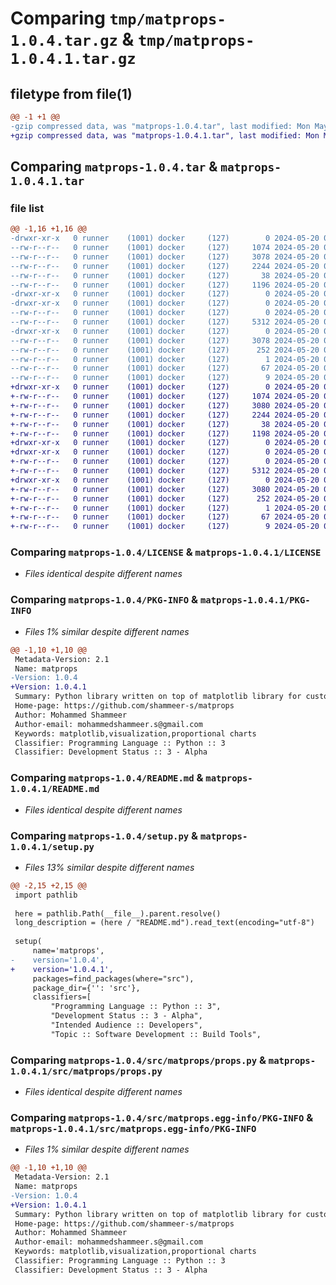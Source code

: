 # Comparing `tmp/matprops-1.0.4.tar.gz` & `tmp/matprops-1.0.4.1.tar.gz`

## filetype from file(1)

```diff
@@ -1 +1 @@
-gzip compressed data, was "matprops-1.0.4.tar", last modified: Mon May 20 00:16:09 2024, max compression
+gzip compressed data, was "matprops-1.0.4.1.tar", last modified: Mon May 20 00:26:44 2024, max compression
```

## Comparing `matprops-1.0.4.tar` & `matprops-1.0.4.1.tar`

### file list

```diff
@@ -1,16 +1,16 @@
-drwxr-xr-x   0 runner    (1001) docker     (127)        0 2024-05-20 00:16:09.673164 matprops-1.0.4/
--rw-r--r--   0 runner    (1001) docker     (127)     1074 2024-05-20 00:15:49.000000 matprops-1.0.4/LICENSE
--rw-r--r--   0 runner    (1001) docker     (127)     3078 2024-05-20 00:16:09.673164 matprops-1.0.4/PKG-INFO
--rw-r--r--   0 runner    (1001) docker     (127)     2244 2024-05-20 00:15:49.000000 matprops-1.0.4/README.md
--rw-r--r--   0 runner    (1001) docker     (127)       38 2024-05-20 00:16:09.673164 matprops-1.0.4/setup.cfg
--rw-r--r--   0 runner    (1001) docker     (127)     1196 2024-05-20 00:15:49.000000 matprops-1.0.4/setup.py
-drwxr-xr-x   0 runner    (1001) docker     (127)        0 2024-05-20 00:16:09.669163 matprops-1.0.4/src/
-drwxr-xr-x   0 runner    (1001) docker     (127)        0 2024-05-20 00:16:09.673164 matprops-1.0.4/src/matprops/
--rw-r--r--   0 runner    (1001) docker     (127)        0 2024-05-20 00:15:49.000000 matprops-1.0.4/src/matprops/__init__.py
--rw-r--r--   0 runner    (1001) docker     (127)     5312 2024-05-20 00:15:49.000000 matprops-1.0.4/src/matprops/props.py
-drwxr-xr-x   0 runner    (1001) docker     (127)        0 2024-05-20 00:16:09.673164 matprops-1.0.4/src/matprops.egg-info/
--rw-r--r--   0 runner    (1001) docker     (127)     3078 2024-05-20 00:16:09.000000 matprops-1.0.4/src/matprops.egg-info/PKG-INFO
--rw-r--r--   0 runner    (1001) docker     (127)      252 2024-05-20 00:16:09.000000 matprops-1.0.4/src/matprops.egg-info/SOURCES.txt
--rw-r--r--   0 runner    (1001) docker     (127)        1 2024-05-20 00:16:09.000000 matprops-1.0.4/src/matprops.egg-info/dependency_links.txt
--rw-r--r--   0 runner    (1001) docker     (127)       67 2024-05-20 00:16:09.000000 matprops-1.0.4/src/matprops.egg-info/requires.txt
--rw-r--r--   0 runner    (1001) docker     (127)        9 2024-05-20 00:16:09.000000 matprops-1.0.4/src/matprops.egg-info/top_level.txt
+drwxr-xr-x   0 runner    (1001) docker     (127)        0 2024-05-20 00:26:44.142047 matprops-1.0.4.1/
+-rw-r--r--   0 runner    (1001) docker     (127)     1074 2024-05-20 00:26:39.000000 matprops-1.0.4.1/LICENSE
+-rw-r--r--   0 runner    (1001) docker     (127)     3080 2024-05-20 00:26:44.142047 matprops-1.0.4.1/PKG-INFO
+-rw-r--r--   0 runner    (1001) docker     (127)     2244 2024-05-20 00:26:39.000000 matprops-1.0.4.1/README.md
+-rw-r--r--   0 runner    (1001) docker     (127)       38 2024-05-20 00:26:44.142047 matprops-1.0.4.1/setup.cfg
+-rw-r--r--   0 runner    (1001) docker     (127)     1198 2024-05-20 00:26:39.000000 matprops-1.0.4.1/setup.py
+drwxr-xr-x   0 runner    (1001) docker     (127)        0 2024-05-20 00:26:44.138047 matprops-1.0.4.1/src/
+drwxr-xr-x   0 runner    (1001) docker     (127)        0 2024-05-20 00:26:44.142047 matprops-1.0.4.1/src/matprops/
+-rw-r--r--   0 runner    (1001) docker     (127)        0 2024-05-20 00:26:39.000000 matprops-1.0.4.1/src/matprops/__init__.py
+-rw-r--r--   0 runner    (1001) docker     (127)     5312 2024-05-20 00:26:39.000000 matprops-1.0.4.1/src/matprops/props.py
+drwxr-xr-x   0 runner    (1001) docker     (127)        0 2024-05-20 00:26:44.142047 matprops-1.0.4.1/src/matprops.egg-info/
+-rw-r--r--   0 runner    (1001) docker     (127)     3080 2024-05-20 00:26:44.000000 matprops-1.0.4.1/src/matprops.egg-info/PKG-INFO
+-rw-r--r--   0 runner    (1001) docker     (127)      252 2024-05-20 00:26:44.000000 matprops-1.0.4.1/src/matprops.egg-info/SOURCES.txt
+-rw-r--r--   0 runner    (1001) docker     (127)        1 2024-05-20 00:26:44.000000 matprops-1.0.4.1/src/matprops.egg-info/dependency_links.txt
+-rw-r--r--   0 runner    (1001) docker     (127)       67 2024-05-20 00:26:44.000000 matprops-1.0.4.1/src/matprops.egg-info/requires.txt
+-rw-r--r--   0 runner    (1001) docker     (127)        9 2024-05-20 00:26:44.000000 matprops-1.0.4.1/src/matprops.egg-info/top_level.txt
```

### Comparing `matprops-1.0.4/LICENSE` & `matprops-1.0.4.1/LICENSE`

 * *Files identical despite different names*

### Comparing `matprops-1.0.4/PKG-INFO` & `matprops-1.0.4.1/PKG-INFO`

 * *Files 1% similar despite different names*

```diff
@@ -1,10 +1,10 @@
 Metadata-Version: 2.1
 Name: matprops
-Version: 1.0.4
+Version: 1.0.4.1
 Summary: Python library written on top of matplotlib library for customizable proportional charts
 Home-page: https://github.com/shammeer-s/matprops
 Author: Mohammed Shammeer
 Author-email: mohammedshammeer.s@gmail.com
 Keywords: matplotlib,visualization,proportional charts
 Classifier: Programming Language :: Python :: 3
 Classifier: Development Status :: 3 - Alpha
```

### Comparing `matprops-1.0.4/README.md` & `matprops-1.0.4.1/README.md`

 * *Files identical despite different names*

### Comparing `matprops-1.0.4/setup.py` & `matprops-1.0.4.1/setup.py`

 * *Files 13% similar despite different names*

```diff
@@ -2,15 +2,15 @@
 import pathlib
 
 here = pathlib.Path(__file__).parent.resolve()
 long_description = (here / "README.md").read_text(encoding="utf-8")
 
 setup(
     name='matprops',
-    version='1.0.4',
+    version='1.0.4.1',
     packages=find_packages(where="src"),
     package_dir={'': 'src'},
     classifiers=[
         "Programming Language :: Python :: 3",
         "Development Status :: 3 - Alpha",
         "Intended Audience :: Developers",
         "Topic :: Software Development :: Build Tools",
```

### Comparing `matprops-1.0.4/src/matprops/props.py` & `matprops-1.0.4.1/src/matprops/props.py`

 * *Files identical despite different names*

### Comparing `matprops-1.0.4/src/matprops.egg-info/PKG-INFO` & `matprops-1.0.4.1/src/matprops.egg-info/PKG-INFO`

 * *Files 1% similar despite different names*

```diff
@@ -1,10 +1,10 @@
 Metadata-Version: 2.1
 Name: matprops
-Version: 1.0.4
+Version: 1.0.4.1
 Summary: Python library written on top of matplotlib library for customizable proportional charts
 Home-page: https://github.com/shammeer-s/matprops
 Author: Mohammed Shammeer
 Author-email: mohammedshammeer.s@gmail.com
 Keywords: matplotlib,visualization,proportional charts
 Classifier: Programming Language :: Python :: 3
 Classifier: Development Status :: 3 - Alpha
```

